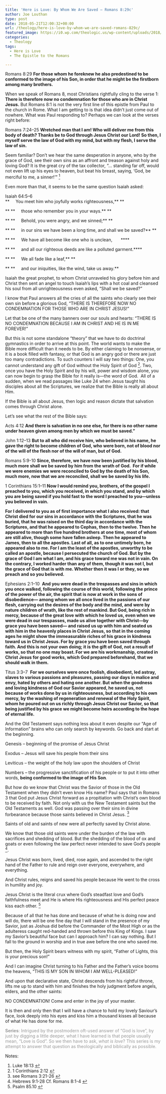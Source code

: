 ```yaml
---
title: 'Here is Love: By Whom We Are Saved – Romans 8:29c'
author: Joe Louthan
type: post
date: 2018-05-21T12:00:32+00:00
url: /theology/here-is-love-by-whom-we-are-saved-romans-829c/
featured_image: https://i0.wp.com/theologic.us/wp-content/uploads/2018/05/Agincourt.jpg?resize=825%2C510
categories:
  - Theology
tags:
  - Here is Love
  - The Epistle to the Romans

---
```

<span style="font-weight: 400;">Romans 8:29</span> **For those whom he foreknew he also predestined to be conformed to the image of his Son, in order that he might be the firstborn among many brothers.** 

<span style="font-weight: 400;">When we speak of Romans 8, most Christians rightfully cling to the verse 1: </span>**There is therefore now no condemnation for those who are in Christ Jesus.** <span style="font-weight: 400;">But Romans 8:1 is not the very first line of this epistle from Paul to the church in Rome. What I am getting to is that idea didn’t just come out of nowhere. What was Paul responding to? Perhaps we can look at the verses right before:</span>

<span style="font-weight: 400;">Romans 7:24–25 </span>**Wretched man that I am! Who will deliver me from this body of death? Thanks be to God through Jesus Christ our Lord! So then, I myself serve the law of God with my mind, but with my flesh, I serve the law of sin.**

<span style="font-weight: 400;">Seem familiar? Don’t we hear the same desperation in anyone, who by the grace of God, see their own sins as an affront and treason against holy and loving God? It is the great cry of the tax collector, “&#8230; standing far off, would not even lift up his eyes to heaven, but beat his breast, saying, ‘God, be merciful to me, a sinner!’” <a class="simple-footnote" title="Luke 18:13" id="return-note-3320-1" href="#note-3320-1"><sup>1</sup></a></span>

<span style="font-weight: 400;">Even more than that, it seems to be the same question Isaiah asked:</span>

<span style="font-weight: 400;">Isaiah 64:5–6 </span><span style="font-weight: 400;"><br /> </span> **     You meet him who joyfully works righteousness,** **
  
**  **     those who remember you in your ways.** **
  
**  **     Behold, you were angry, and we sinned;** **
  
**  **     in our sins we have been a long time, and shall we be saved?** **
  
**  **     We have all become like one who is unclean,       ****
  
**  **     and all our righteous deeds are like a polluted garment.****
  
**  **     We all fade like a leaf,** **
  
**  **     and our iniquities, like the wind, take us away.**

<span style="font-weight: 400;">Isaiah the great prophet, to whom Christ unraveled his glory before him and Christ then sent an angel to touch Isaiah’s lips with a hot coal and cleansed his soul from all unrighteousness even asked, “Shall we be saved?”</span>

<span style="font-weight: 400;">I know that Paul answers all the cries of all the saints who clearly see their own sin before a glorious God, “THERE IS THEREFORE NOW NO CONDEMNATION FOR THOSE WHO ARE IN CHRIST JESUS!”</span>

<span style="font-weight: 400;">Let that be one of the many banners over our souls and hearts: “THERE IS NO CONDEMNATION BECAUSE I AM IN CHRIST AND HE IS IN ME FOREVER!”</span>

<span style="font-weight: 400;">But this is not some standalone “theory” that we have to do doctrinal gymnastics in order to arrive at this point. The world wants to make the Bible more difficult than it needs to be. By either claiming to be nonsense, or it is a book filled with fantasy, or that God is an angry god or there are just too many contradictions. To such counters I will say two things: One, you cannot understand any gift of God without the Holy Spirit of God <a class="simple-footnote" title="1 Corinthians 2:12" id="return-note-3320-2" href="#note-3320-2"><sup>2</sup></a>. Two, once you have the Holy Spirit and by his will, power and wisdom alone, you can now begin to grasp the Bible for it really is—the word of God.  All of a sudden, when we read passages like Luke 24 when Jesus taught his disciples about all the Scriptures, we realize that the Bible is really all about Him.</span>

<span style="font-weight: 400;">If the Bible is all about Jesus, then logic and reason dictate that salvation comes through Christ alone.</span>

<span style="font-weight: 400;">Let’s see what the rest of the Bible says:</span>

<span style="font-weight: 400;">Acts 4:12 </span>**And there is salvation in no one else, for there is no other name under heaven given among men by which we must be saved.”**

<span style="font-weight: 400;">John 1:12–13 </span>**But to all who did receive him, who believed in his name, he gave the right to become children of God, who were born, not of blood nor of the will of the flesh nor of the will of man, but of God.**

<span style="font-weight: 400;">Romans 5:9-10 </span>**Since, therefore, we have now been justified by his blood, much more shall we be saved by him from the wrath of God.  For if while we were enemies we were reconciled to God by the death of his Son, much more, now that we are reconciled, shall we be saved by his life.**

<span style="font-weight: 400;">1 Corinthians 15:1–11 </span>**Now I would remind you, brothers, of the gospel I preached to you, which you received, in which you stand, and by which you are being saved if you hold fast to the word I preached to you—unless you believed in vain.** 

**For I delivered to you as of first importance what I also received: that Christ died for our sins in accordance with the Scriptures, that he was buried, that he was raised on the third day in accordance with the Scriptures, and that he appeared to Cephas, then to the twelve. Then he appeared to more than five hundred brothers at one time, most of whom are still alive, though some have fallen asleep. Then he appeared to James, then to all the apostles. Last of all, as to one untimely born, he appeared also to me. For I am the least of the apostles, unworthy to be called an apostle, because I persecuted the church of God. But by the grace of God I am what I am, and his grace toward me was not in vain. On the contrary, I worked harder than any of them, though it was not I, but the grace of God that is with me. Whether then it was I or they, so we preach and so you believed.** 

<span style="font-weight: 400;">Ephesians 2:1–10  </span>**And you were dead in the trespasses and sins in which you once walked, following the course of this world, following the prince of the power of the air, the spirit that is now at work in the sons of disobedience— among whom we all once lived in the passions of our flesh, carrying out the desires of the body and the mind, and were by nature children of wrath, like the rest of mankind. But God, being rich in mercy, because of the great love with which he loved us, even when we were dead in our trespasses, made us alive together with Christ—by grace you have been saved— and raised us up with him and seated us with him in the heavenly places in Christ Jesus, so that in the coming ages he might show the immeasurable riches of his grace in kindness toward us in Christ Jesus. For by grace you have been saved through faith. And this is not your own doing; it is the gift of God, not a result of works, so that no one may boast. For we are his workmanship, created in Christ Jesus for good works, which God prepared beforehand, that we should walk in them.**

<span style="font-weight: 400;">Titus 3:3–7  </span>**For we ourselves were once foolish, disobedient, led astray, slaves to various passions and pleasures, passing our days in malice and envy, hated by others and hating one another. But when the goodness and loving kindness of God our Savior appeared, he saved us, not because of works done by us in righteousness, but according to his own mercy, by the washing of regeneration and renewal of the Holy Spirit, whom he poured out on us richly through Jesus Christ our Savior, so that being justified by his grace we might become heirs according to the hope of eternal life.**

<span style="font-weight: 400;">And the Old Testament says nothing less about it even despite our “Age of Information” brains who can only search by keywords. Go back and start at the beginning.</span>

<span style="font-weight: 400;">Genesis &#8211; beginning of the promise of Jesus Christ</span>

<span style="font-weight: 400;">Exodus &#8211; Jesus will save his people from their sins</span>

<span style="font-weight: 400;">Leviticus &#8211; the weight of the holy law upon the shoulders of Christ</span>

<span style="font-weight: 400;">Numbers &#8211; the progressive sanctification of his people or to put it into other words, <strong>being conformed to the image of His Son</strong>.</span>

<span style="font-weight: 400;">But how do we know that Christ was the Savior of those in the Old Testament when they didn&#8217;t even know His name? Paul says that in Romans 3 that God put Jesus Christ forward as a propitiation with Christ’s own blood to be received by faith. Not only with us the New Testament saints but the Old Testaments as well. God was passing over their sins in divine forbearance because those saints believed in Christ Jesus. <a class="simple-footnote" title="see Romans 3:21-26" id="return-note-3320-3" href="#note-3320-3"><sup>3</sup></a></span>

<span style="font-weight: 400;">Saints of old and saints of new were all perfectly saved by Christ alone.</span>

<span style="font-weight: 400;">We know that those old saints were under the burden of the law with sacrifices and shedding of blood. But the shedding of the blood of ox and goats or even following the law perfect never intended to save God’s people <a class="simple-footnote" title="Hebrews 9:1-28 Cf. Romans 8:1-4" id="return-note-3320-4" href="#note-3320-4"><sup>4</sup></a>.</span>

<span style="font-weight: 400;">Jesus Christ was born, lived, died, rose again, and ascended to the right hand of the Father to rule and reign over everyone, everywhere, and everything.</span>

<span style="font-weight: 400;">And Christ rules, reigns and saved his people because He went to the cross in humility and joy.</span>

<span style="font-weight: 400;">Jesus Christ is the literal crux where God’s steadfast love and God’s faithfulness meet and He is where His righteousness and His perfect peace kiss each other. <a class="simple-footnote" title="Psalm 85.10" id="return-note-3320-5" href="#note-3320-5"><sup>5</sup></a></span>

<span style="font-weight: 400;">Because of all that he has done and because of what he is doing now and will do, there will be one fine day that I will stand in the presence of my Savior, just as Joshua did before the Commander of the Most High or as the adulteress caught red-handed and thrown before this King of Kings. I saw my Savior’s beautiful face but can I approach him? I can say nothing. But I fall to the ground in worship and in true awe before the one who saved me.</span>

<span style="font-weight: 400;">But then, the Holy Spirit bears witness with my spirit, “Father of Lights, this is your precious son!”</span>

<span style="font-weight: 400;">And I can imagine Christ turning to his Father and the Father’s voice booms the heavens, “THIS IS MY SON IN WHOM I AM WELL-PLEASED!”</span>

<span style="font-weight: 400;">And upon that declarative state, Christ descends from his rightful throne, lifts me up to stand with him and finishes the holy judgment before angels, elders, and the other saints:</span>

<span style="font-weight: 400;">NO CONDEMNATION! Come and enter in the joy of your master.</span>

<span style="font-weight: 400;">It is then and only then that I will have a chance to hold my lovely Saviour’s face, look deeply into his eyes and kiss him a thousand kisses all because of what He has done for me.</span>

<span style="color: #999999;"><b>Series</b><span style="font-weight: 400;">: Intrigued by the postmodern oft-used answer of “God is love”, by just by digging a little deeper, what I have learned is that people usually mean, “Love is God”. So we then have to ask, </span><i><span style="font-weight: 400;">what is love</span></i><span style="font-weight: 400;">? This series is my attempt to answer that question as theologically and biblically as possible.</span></span>

<div class="simple-footnotes">
  <p class="notes">
    Notes:
  </p>
  
  <ol>
    <li id="note-3320-1">
      Luke 18:13 <a href="#return-note-3320-1">&#8617;</a>
    </li>
    <li id="note-3320-2">
      1 Corinthians 2:12 <a href="#return-note-3320-2">&#8617;</a>
    </li>
    <li id="note-3320-3">
      see Romans 3:21-26 <a href="#return-note-3320-3">&#8617;</a>
    </li>
    <li id="note-3320-4">
      Hebrews 9:1-28 Cf. Romans 8:1-4 <a href="#return-note-3320-4">&#8617;</a>
    </li>
    <li id="note-3320-5">
      Psalm 85.10 <a href="#return-note-3320-5">&#8617;</a>
    </li>
  </ol>
</div>